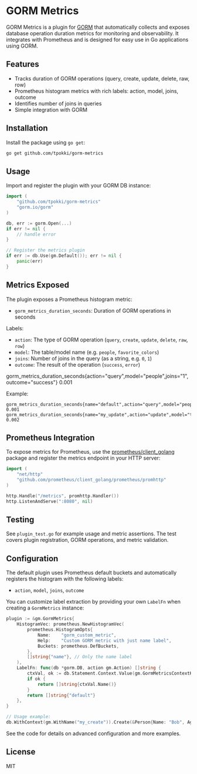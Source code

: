 # GORM Metrics

GORM Metrics is a plugin for [GORM](https://gorm.io/) that automatically collects and exposes database operation duration metrics for monitoring and observability. It integrates with Prometheus and is designed for easy use in Go applications using GORM.


## Features

- Tracks duration of GORM operations (query, create, update, delete, raw, row)
- Prometheus histogram metrics with rich labels: action, model, joins, outcome
- Identifies number of joins in queries
- Simple integration with GORM


## Installation

Install the package using `go get`:

```sh
go get github.com/tpokki/gorm-metrics
```

## Usage

Import and register the plugin with your GORM DB instance:

```go
import (
    "github.com/tpokki/gorm-metrics"
    "gorm.io/gorm"
)

db, err := gorm.Open(...)
if err != nil {
    // handle error
}

// Register the metrics plugin
if err := db.Use(gm.Default()); err != nil {
    panic(err)
}
```


## Metrics Exposed

The plugin exposes a Prometheus histogram metric:

- `gorm_metrics_duration_seconds`: Duration of GORM operations in seconds

Labels:
- `action`: The type of GORM operation (`query`, `create`, `update`, `delete`, `raw`, `row`)
- `model`: The table/model name (e.g. `people`, `favorite_colors`)
- `joins`: Number of joins in the query (as a string, e.g. `0`, `1`)
- `outcome`: The result of the operation (`success`, `error`)

gorm_metrics_duration_seconds{action="query",model="people",joins="1",outcome="success"} 0.001

Example:

```
gorm_metrics_duration_seconds{name="default",action="query",model="people",joins="1",outcome="success"} 0.001
gorm_metrics_duration_seconds{name="my_update",action="update",model="things",joins="0",outcome="success"} 0.002
```


## Prometheus Integration

To expose metrics for Prometheus, use the [prometheus/client_golang](https://github.com/prometheus/client_golang) package and register the metrics endpoint in your HTTP server:

```go
import (
    "net/http"
    "github.com/prometheus/client_golang/prometheus/promhttp"
)

http.Handle("/metrics", promhttp.Handler())
http.ListenAndServe(":8080", nil)
```

## Testing

See `plugin_test.go` for example usage and metric assertions. The test covers plugin registration, GORM operations, and metric validation.


## Configuration

The default plugin uses Prometheus default buckets and automatically registers the histogram with the following labels:

- `action`, `model`, `joins`, `outcome`


You can customize label extraction by providing your own `LabelFn` when creating a `GormMetrics` instance:

```go
plugin := &gm.GormMetrics{
    HistogramVec: prometheus.NewHistogramVec(
        prometheus.HistogramOpts{
            Name:    "gorm_custom_metric",
            Help:    "Custom GORM metric with just name label",
            Buckets: prometheus.DefBuckets,
        },
        []string{"name"}, // Only the name label
    ),
    LabelFn: func(db *gorm.DB, action gm.Action) []string {
        ctxVal, ok := db.Statement.Context.Value(gm.GormMetricsContextKey).(*gm.MetricContextValue)
        if ok {
            return []string{ctxVal.Name()}
        }
        return []string{"default"}
    },
}

// Usage example:
db.WithContext(gm.WithName("my_create")).Create(&Person{Name: "Bob", Age: 40})
```

See the code for details on advanced configuration and more examples.

## License

MIT